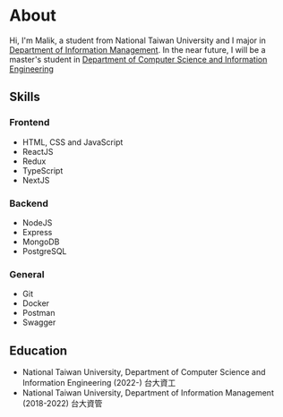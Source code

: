 # About

Hi, I'm Malik, a student from National Taiwan University and I major in [Department of Information Management](https://management.ntu.edu.tw/IM). In the near future, I will be a master's student  in [Department of Computer Science and Information Engineering](https://www.csie.ntu.edu.tw/)

## Skills

### Frontend
- HTML, CSS and JavaScript
- ReactJS
- Redux
- TypeScript
- NextJS

### Backend
- NodeJS
- Express
- MongoDB
- PostgreSQL

### General
- Git
- Docker
- Postman
- Swagger

## Education
- National Taiwan University, Department of Computer Science and Information Engineering (2022-) 台大資工
- National Taiwan University, Department of Information Management (2018-2022) 台大資管
